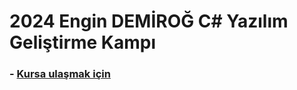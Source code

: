# 2024 Engin DEMİROĞ C# Yazılım Geliştirme Kampı


### - [Kursa ulaşmak için](https://www.kodlama.io/p/yazilim-gelistirici-yetistirme-kampi-2024-1)
